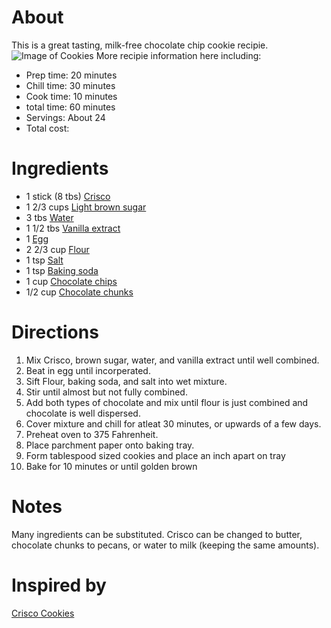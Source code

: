# About
 This is a great tasting, milk-free chocolate chip cookie recipie. 
 ![Image of Cookies]()
 More recipie information here including:
 * Prep time: 20 minutes
 * Chill time: 30 minutes
 * Cook time: 10 minutes 
 * total time: 60 minutes
 * Servings: About 24 
 * Total cost:
# Ingredients
* 1 stick (8 tbs) [Crisco]()
* 1 2/3 cups [Light brown sugar]()
* 3 tbs [Water]()
* 1 1/2 tbs [Vanilla extract]()
* 1 [Egg]()
* 2 2/3 cup [Flour]()
* 1 tsp [Salt]()
* 1 tsp [Baking soda]()
* 1 cup [Chocolate chips]()
* 1/2 cup [Chocolate chunks]()

# Directions
1. Mix Crisco, brown sugar, water, and vanilla extract until well combined.
2. Beat in egg until incorperated.
3. Sift Flour, baking soda, and salt into wet mixture.
4. Stir until almost but not fully combined.
5. Add both types of chocolate and mix until flour is just combined and chocolate is well dispersed.
6. Cover mixture and chill for atleat 30 minutes, or upwards of a few days. 
7. Preheat oven to 375 Fahrenheit.
8. Place parchment paper onto baking tray.
9. Form tablespood sized cookies and place an inch apart on tray
10. Bake for 10 minutes or until golden brown


# Notes
Many ingredients can be substituted. Crisco can be changed to butter, chocolate chunks to pecans, or water to milk (keeping the same amounts).  
# Inspired by
[Crisco Cookies](http://crisco.com/recipes/ultimate-chocolate-chip-cookies-2102)



